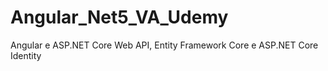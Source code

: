 # Angular_Net5_VA_Udemy
Angular e ASP.NET Core Web API, Entity Framework Core e ASP.NET Core Identity
